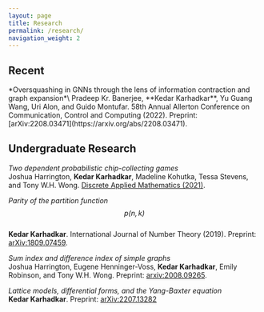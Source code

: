 ```yaml
---
layout: page
title: Research
permalink: /research/
navigation_weight: 2
---
```


<h2> Recent </h2>
*Oversquashing in GNNs through the lens of information contraction and graph expansion*\
Pradeep Kr. Banerjee, **Kedar Karhadkar**, Yu Guang Wang, Uri Alon, and Guido Montufar. 58th Annual Allerton Conference on Communication, Control and Computing (2022). Preprint: [arXiv:2208.03471](https://arxiv.org/abs/2208.03471).

<h2> Undergraduate Research </h2>

*Two dependent probabilistic chip-collecting games*\
Joshua Harrington, **Kedar Karhadkar**, Madeline Kohutka, Tessa Stevens, and Tony W.H. Wong. [Discrete Applied Mathematics (2021)](https://www.sciencedirect.com/science/article/pii/S0166218X20303760).

*Parity of the partition function $$p(n, k)$$*\
**Kedar Karhadkar**. International Journal of Number Theory (2019). Preprint: [arXiv:1809.07459](https://arxiv.org/abs/1809.07459).

*Sum index and difference index of simple graphs*\
Joshua Harrington, Eugene Henninger-Voss, **Kedar Karhadkar**, Emily Robinson, and Tony W.H. Wong. Preprint: [arxiv:2008.09265](https://arxiv.org/abs/2008.09265).

*Lattice models, differential forms, and the Yang-Baxter equation*\
**Kedar Karhadkar**. Preprint: [arXiv:2207.13282](https://arxiv.org/abs/2207.13282)
